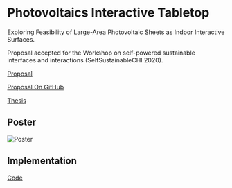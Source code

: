 # Photovoltaics Interactive Tabletop
Exploring Feasibility of Large-Area Photovoltaic Sheets as Indoor Interactive Surfaces.

Proposal accepted for the Workshop on self-powered sustainable interfaces and interactions (SelfSustainableCHI 2020).

[Proposal](https://cs.swansea.ac.uk/~SelfSustainableCHI/papers/Potential%20of%20Large%20Area%20Photovoltaic%20Sheets%20as%20Indoor%20Interactive%20Surfaces.pdf)

[Proposal On GitHub](Potential%20of%20Large%20Area%20Photovoltaic%20Sheets%20as%20Indoor%20Interactive%20Surfaces.pdf)

[Thesis](879091__Feasibility_of_Large-Area_Photovoltaic_Sheets_as_Indoor_Interactive_Surfaces.pdf)

## Poster
![Poster](Poster.png)

## Implementation
[Code](Code/Implementation.ipynb)
